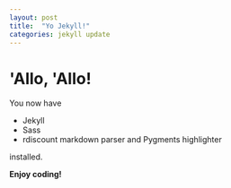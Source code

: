 ```yaml
---
layout: post
title:  "Yo Jekyll!"
categories: jekyll update
---
```


# 'Allo, 'Allo!

You now have

- Jekyll
- Sass
- rdiscount markdown parser and Pygments highlighter

installed.

**Enjoy coding!**
